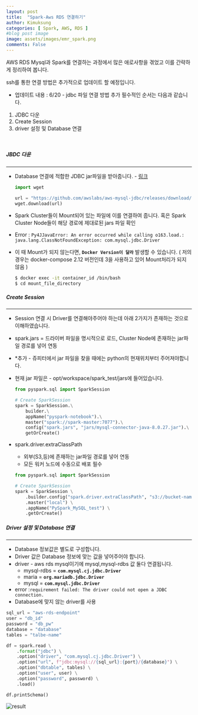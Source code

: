 ```yaml
---
layout: post
title:  "Spark-Aws RDS 연결하기"
author: Kimuksung
categories: [ Spark, AWS, RDS ]
#blog post image
image: assets/images/emr_spark.png
comments: False
---
```


AWS RDS Mysql과 Spark를 연결하는 과정에서 많은 애로사항을 겪었고 이를 간략하게 정리하여 봅니다.

ssh를 통한 연결 방법은 추가적으로 업데이트 할 예정입니다.
* 업데이트 내용 : 6/20 - jdbc 파일 연결 방법 추가
필수적인 순서는 다음과 같습니다.
1. JDBC 다운
2. Create Session
3. driver 설정 및 Database 연결

<br>

##### JBDC 다운
---
- Database 연결에 적합한 JDBC jar파일을 받아줍니다. - [링크](https://github.com/awslabs/aws-mysql-jdbc/releases/download/1.0.0/aws-mysql-jdbc-1.0.0.jar)
    
    ```python
    import wget
    
    url = "https://github.com/awslabs/aws-mysql-jdbc/releases/download/1.0.0/aws-mysql-jdbc-1.0.0.jar"
    wget.download(url)
    ```
    
- Spark Cluster들이 Mount되어 있는 파일에 이를 연결하여 줍니다. 혹은 Spark Cluster Node들이 해당 경로에 제대로된 jars 파일 확인
- Error : `Py4JJavaError: An error occurred while calling o163.load.: java.lang.ClassNotFoundException: com.mysql.jdbc.Driver`

- 이 때 Mount가 되지 않는다면, **`Docker Version이 달라`** 발생할 수 있습니다. ( 저의 경우는 docker-compose 2.12 버전인데 3을 사용하고 있어 Mount처리가 되지 않음 )
    
    ```bash
    $ docker exec -it container_id /bin/bash
    $ cd mount_file_directory
    ```
    

##### Create Session
---
- Session 연결 시 Driver를 연결해야주어야 하는데 아래 2가지가 존재하는 것으로 이해하였습니다.
- spark.jars = 드라이버 파일을 명시적으로 로드, Cluster Node에 존재하는 jar파일 경로를 넣어 연동
- *추가 - 쥬피터에서 jar 파일을 찾을 때에는 python의 현재위치부터 주어져야합니다.
- 현재 jar 파일은 - opt/workspace/spark_test/jars에 들어있습니다.

    ```python
    from pyspark.sql import SparkSession
    
    # Create SparkSession
    spark = SparkSession.\
        builder.\
        appName("pyspark-notebook").\
        master("spark://spark-master:7077").\
        config("spark.jars", "jars/mysql-connector-java-8.0.27.jar").\
        getOrCreate()
    ```
    
- spark.driver.extraClassPath
    - 외부(S3,등)에 존재하는 jar파일 경로를 넣어 연동
    - 모든 워커 노드에 수동으로 배포 필수
    
    ```python
    from pyspark.sql import SparkSession
    
    # Create SparkSession
    spark = SparkSession \
        .builder.config("spark.driver.extraClassPath", "s3://bucket-name/file-directory/connector.jar") \
        .master("local") \
        .appName("PySpark_MySQL_test") \
        .getOrCreate()
    ```
    

##### Driver 설정 및 Database 연결
---
- Database 정보값은 별도로 구성합니다.
- Driver 값은 Database 정보에 맞는 값을 넣어주어야 합니다.
- driver - aws rds mysql이기에 mysql,mysql-rdbs 값 둘다 연결됩니다.
    - mysql-rdbs = **`com.mysql.cj.jdbc.Driver`**
    - maria = **`org.mariadb.jdbc.Driver`**
    - mysql = **`com.mysql.jdbc.Driver`**
- error :`requirement failed: The driver could not open a JDBC connection.`
- Database에 맞지 않는 driver를 사용

```python
sql_url = "aws-rds-endpoint"
user = "db_id"
password = "db_pw"
database = "database"
tables = "talbe-name"
```

```python
df = spark.read \
    .format("jdbc") \
    .option("driver", "com.mysql.cj.jdbc.Driver") \
    .option("url", f"jdbc:mysql://{sql_url}:{port}/{database}") \
    .option("dbtable", tables) \
    .option("user", user) \
    .option("password", password) \
    .load()

df.printSchema()
```

![result](https://i.ibb.co/ZzxrLrB/2023-06-17-8-57-30.png)